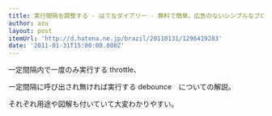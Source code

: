 ```yaml
---
title: 実行間隔を調整する - はてなダイアリー - 無料で簡単。広告のないシンプルなブログをはじめよう！
author: azu
layout: post
itemUrl: 'http://d.hatena.ne.jp/brazil/20110131/1296419283'
date: '2011-01-31T15:00:00.000Z'
---
```

一定間隔内で一度のみ実行する throttle、

一定間隔に呼び出され無ければ実行する debounce　についての解説。

それぞれ用途や図解も付いていて大変わかりやすい。
